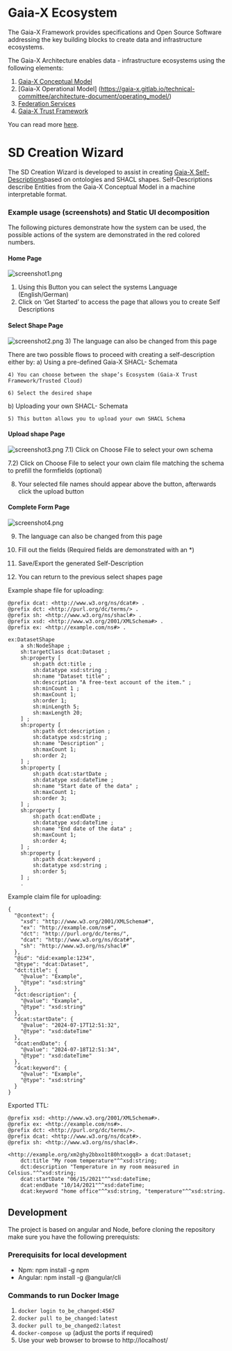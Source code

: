 # Gaia-X Ecosystem

The Gaia-X Framework provides specifications and Open Source Software addressing the key building blocks to create data and infrastructure ecosystems.

The Gaia-X Architecture enables data - infrastructure ecosystems using the following elements: 
1)  [Gaia-X Conceptual Model](https://gaia-x.gitlab.io/technical-committee/architecture-document/conceptual_model/)
2)  [Gaia-X Operational Model] (https://gaia-x.gitlab.io/technical-committee/architecture-document/operating_model/)
3)  [Federation Services ](https://gaia-x.gitlab.io/technical-committee/architecture-document/conceptual_model/#federation-services)
4)  [Gaia-X Trust Framework](https://gaia-x.gitlab.io/technical-committee/architecture-document/operating_model/#gaia-x-trust-framework)

You can read more [here](https://gaia-x.gitlab.io/technical-committee/architecture-document/ecosystem/). 


# SD Creation Wizard

The SD Creation Wizard is developed to assist in creating [ Gaia-X Self-Descriptions](https://gaia-x.gitlab.io/technical-committee/architecture-document//self-description/)based on ontologies and SHACL shapes. Self-Descriptions describe Entities from the Gaia-X Conceptual Model in a machine interpretable format.




### Example usage (screenshots) and Static UI decomposition
The following pictures demonstrate how the system can be used, the possible actions of the system are demonstrated in the red colored numbers.
#### Home Page 
![screenshot1.png](./documentation/screenshots/Picture1.png)
1)	Using this Button you can select the systems Language (English/German)
2)	Click on  ‘Get Started’ to access the page that allows you to create Self Descriptions 
#### Select Shape Page
![screenshot2.png](./documentation/screenshots/Picture2.png)
3)	The language can also be changed from this page

There are two possible flows to proceed with creating a self-description either by:
a)	Using a pre-defined Gaia-X SHACL- Schemata

    4) You can choose between the shape’s Ecosystem (Gaia-X Trust Framework/Trusted Cloud)

    6) Select the desired shape
b)	Uploading your own SHACL- Schemata

    5) This button allows you to upload your own SHACL Schema

#### Upload shape Page

![screenshot3.png](./documentation/screenshots/Picture3.png)
7.1) Click on Choose File to select your own schema

7.2) Click on Choose File to select your own claim file matching the schema to prefill the formfields (optional)

8) Your selected file names should appear above the button, afterwards click the upload button

#### Complete Form Page
![screenshot4.png](./documentation/screenshots/Picture4.png)

9) The language can also be changed from this page

10) Fill out the fields (Required fields are demonstrated with an *)

11) Save/Export the generated Self-Description

12) You can return to the previous select shapes page


Example shape file for uploading:
```
@prefix dcat: <http://www.w3.org/ns/dcat#> .
@prefix dct: <http://purl.org/dc/terms/> .
@prefix sh: <http://www.w3.org/ns/shacl#> .
@prefix xsd: <http://www.w3.org/2001/XMLSchema#> .
@prefix ex: <http://example.com/ns#> .

ex:DatasetShape
    a sh:NodeShape ;
    sh:targetClass dcat:Dataset ;
    sh:property [
        sh:path dct:title ;
        sh:datatype xsd:string ;
        sh:name "Dataset title" ;
        sh:description "A free-text account of the item." ;
        sh:minCount 1 ;
        sh:maxCount 1;
		sh:order 1;
		sh:minLength 5;
		sh:maxLength 20;
    ] ;
    sh:property [
        sh:path dct:description ;
        sh:datatype xsd:string ;
        sh:name "Description" ;
		sh:maxCount 1;
		sh:order 2;
    ] ;
    sh:property [
        sh:path dcat:startDate ;
        sh:datatype xsd:dateTime ;
        sh:name "Start date of the data" ;
        sh:maxCount 1;
		sh:order 3;
    ] ;
    sh:property [
        sh:path dcat:endDate ;
        sh:datatype xsd:dateTime ;
        sh:name "End date of the data" ;
        sh:maxCount 1;
		sh:order 4;
    ] ;
    sh:property [
        sh:path dcat:keyword ;
        sh:datatype xsd:string ;
		sh:order 5;
    ] ;
	.
```
Example claim file for uploading:
```
{
  "@context": {
    "xsd": "http://www.w3.org/2001/XMLSchema#",
    "ex": "http://example.com/ns#",
    "dct": "http://purl.org/dc/terms/",
    "dcat": "http://www.w3.org/ns/dcat#",
    "sh": "http://www.w3.org/ns/shacl#"
  },
  "@id": "did:example:1234",
  "@type": "dcat:Dataset",
  "dct:title": {
    "@value": "Example",
    "@type": "xsd:string"
  },
  "dct:description": {
    "@value": "Example",
    "@type": "xsd:string"
  },
  "dcat:startDate": {
    "@value": "2024-07-17T12:51:32",
    "@type": "xsd:dateTime"
  },
  "dcat:endDate": {
    "@value": "2024-07-18T12:51:34",
    "@type": "xsd:dateTime"
  },
  "dcat:keyword": {
    "@value": "Example",
    "@type": "xsd:string"
  }
}
```
Exported TTL:
```
@prefix xsd: <http://www.w3.org/2001/XMLSchema#>.
@prefix ex: <http://example.com/ns#>.
@prefix dct: <http://purl.org/dc/terms/>.
@prefix dcat: <http://www.w3.org/ns/dcat#>.
@prefix sh: <http://www.w3.org/ns/shacl#>.

<http://example.org/xm2ghy2bbxo1t80htxogq8> a dcat:Dataset;
    dct:title "My room temperature"^^xsd:string;
    dct:description "Temperature in my room measured in Celsius."^^xsd:string;
    dcat:startDate "06/15/2021"^^xsd:dateTime;
    dcat:endDate "10/14/2021"^^xsd:dateTime;
    dcat:keyword "home office"^^xsd:string, "temperature"^^xsd:string.
```

## Development
The project is based on angular and Node, before cloning the repository make sure you have the following prerequists:

### Prerequisits for local development

* Npm: npm install -g npm
* Angular: npm install -g @angular/cli

### Commands to run Docker Image

1. `docker login to_be_changed:4567`
2. `docker pull to_be_changed:latest`
3. `docker pull to_be_changed2:latest`
3. `docker-compose up` (adjust the ports if required)
4. Use your web browser to browse to http://localhost/
